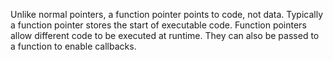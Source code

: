 Unlike normal pointers, a function pointer points to code, not data. Typically a function pointer stores the start of executable code.
Function pointers allow different code to be executed at runtime. They can also be passed to a function to enable callbacks.
